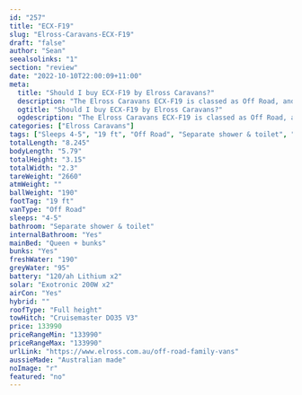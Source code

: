 ```yaml
---
id: "257"
title: "ECX-F19"
slug: "Elross-Caravans-ECX-F19"
draft: "false"
author: "Sean"
seealsolinks: "1"
section: "review"
date: "2022-10-10T22:00:09+11:00"
meta:
  title: "Should I buy ECX-F19 by Elross Caravans?"
  description: "The Elross Caravans ECX-F19 is classed as Off Road, and sleeps 4-5 people. It is Australian made and comes in at 19 ft. It generally has Separate shower & toilet."
  ogtitle: "Should I buy ECX-F19 by Elross Caravans?"
  ogdescription: "The Elross Caravans ECX-F19 is classed as Off Road, and sleeps 4-5 people. It is Australian made and comes in at 19 ft. It generally has Separate shower & toilet."
categories: ["Elross Caravans"]
tags: ["Sleeps 4-5", "19 ft", "Off Road", "Separate shower & toilet", "Full height", "Over 100k", "Australian made"]
totalLength: "8.245"
bodyLength: "5.79"
totalHeight: "3.15"
totalWidth: "2.3"
tareWeight: "2660"
atmWeight: ""
ballWeight: "190"
footTag: "19 ft"
vanType: "Off Road"
sleeps: "4-5"
bathroom: "Separate shower & toilet"
internalBathroom: "Yes"
mainBed: "Queen + bunks"
bunks: "Yes"
freshWater: "190"
greyWater: "95"
battery: "120/ah Lithium x2"
solar: "Exotronic 200W x2"
airCon: "Yes"
hybrid: ""
roofType: "Full height"
towHitch: "Cruisemaster DO35 V3"
price: 133990
priceRangeMin: "133990"
priceRangeMax: "133990"
urlLink: "https://www.elross.com.au/off-road-family-vans"
aussieMade: "Australian made"
noImage: "r"
featured: "no"
---
```

